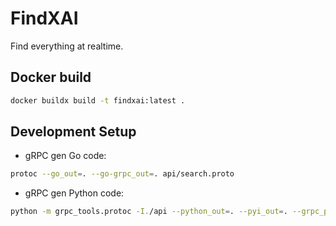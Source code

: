 # FindXAI

Find everything at realtime.


## Docker build

```bash
docker buildx build -t findxai:latest .
```

## Development Setup

* gRPC gen Go code:

```bash
protoc --go_out=. --go-grpc_out=. api/search.proto
```

* gRPC gen Python code:

```bash
python -m grpc_tools.protoc -I./api --python_out=. --pyi_out=. --grpc_python_out=. search.proto
```